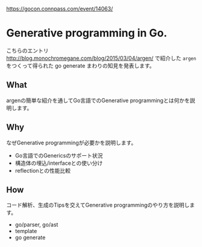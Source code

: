 https://gocon.connpass.com/event/14063/

# Generative programming in Go.

こちらのエントリ http://blog.monochromegane.com/blog/2015/03/04/argen/ で紹介した `argen` をつくって得られた go generate まわりの知見を発表します。

## What

argenの簡単な紹介を通してGo言語でのGenerative programmingとは何かを説明します。

## Why

なぜGenerative programmingが必要かを説明します。
- Go言語でのGenericsのサポート状況
- 構造体の埋込/interfaceとの使い分け
- reflectionとの性能比較

## How

コード解析、生成のTipsを交えてGenerative programmingのやり方を説明します。
- go/parser, go/ast
- template
- go generate
